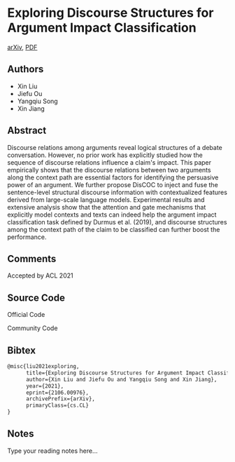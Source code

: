 
# Exploring Discourse Structures for Argument Impact Classification

[arXiv](https://arxiv.org/abs/2106.0976), [PDF](https://arxiv.org/pdf/2106.0976.pdf)

## Authors

- Xin Liu
- Jiefu Ou
- Yangqiu Song
- Xin Jiang

## Abstract

Discourse relations among arguments reveal logical structures of a debate conversation. However, no prior work has explicitly studied how the sequence of discourse relations influence a claim's impact. This paper empirically shows that the discourse relations between two arguments along the context path are essential factors for identifying the persuasive power of an argument. We further propose DisCOC to inject and fuse the sentence-level structural discourse information with contextualized features derived from large-scale language models. Experimental results and extensive analysis show that the attention and gate mechanisms that explicitly model contexts and texts can indeed help the argument impact classification task defined by Durmus et al. (2019), and discourse structures among the context path of the claim to be classified can further boost the performance.

## Comments

Accepted by ACL 2021

## Source Code

Official Code



Community Code



## Bibtex

```tex
@misc{liu2021exploring,
      title={Exploring Discourse Structures for Argument Impact Classification}, 
      author={Xin Liu and Jiefu Ou and Yangqiu Song and Xin Jiang},
      year={2021},
      eprint={2106.00976},
      archivePrefix={arXiv},
      primaryClass={cs.CL}
}
```

## Notes

Type your reading notes here...

